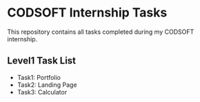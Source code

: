 # CODSOFT Internship Tasks

This repository contains all tasks completed during my CODSOFT internship.

## Level1 Task List
- Task1: Portfolio
- Task2: Landing Page
- Task3: Calculator
